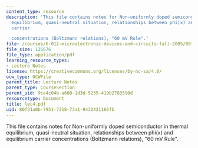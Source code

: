 ```yaml
---
content_type: resource
description: 'This file contains notes for Non-uniformly doped semiconductor in thermal
  equilibrium, quasi-neutral situation, relationships between phi(x) and equilibrium
  carrier

  concentrations (Boltzmann relations), "60 mV Rule".'
file: /courses/6-012-microelectronic-devices-and-circuits-fall-2005/80f31a0b7951721873a19432421166fb_lec4.pdf
file_size: 126676
file_type: application/pdf
learning_resource_types:
- Lecture Notes
license: https://creativecommons.org/licenses/by-nc-sa/4.0/
ocw_type: OCWFile
parent_title: Lecture Notes
parent_type: CourseSection
parent_uid: 9ce4c04b-a600-1d3d-5235-419b2783590d
resourcetype: Document
title: lec4.pdf
uid: 80f31a0b-7951-7218-73a1-9432421166fb
---
```

This file contains notes for Non-uniformly doped semiconductor in thermal equilibrium, quasi-neutral situation, relationships between phi(x) and equilibrium carrier
concentrations (Boltzmann relations), "60 mV Rule".
